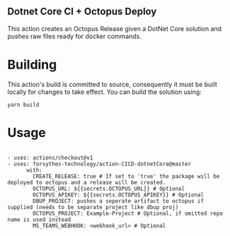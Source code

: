 ## Dotnet Core CI + Octopus Deploy

This action creates an Octopus Release given a DotNet Core solution and pushes raw files ready for docker commands.

# Building

This action's build is committed to source, consequently it must be built locally for changes to take effect.
You can build the solution using:
```
yarn build
```


# Usage
```

- uses: actions/checkout@v1
- uses: forsythes-technology/action-CICD-dotnetCore@master
      with: 
	    CREATE_RELEASE: true # If set to 'true' the package will be deployed to octopus and a release will be created.
        OCTOPUS_URL: ${{secrets.OCTOPUS_URL}} # Optional
        OCTOPUS_APIKEY: ${{secrets.OCTOPUS_APIKEY}} # Optional
		DBUP_PROJECT: pushes a seperate artifact to octopus if supplied (needs to be separate project like dbup proj)
        OCTOPUS_PROJECT: Example-Project # Optional, if omitted repo name is used instead
        MS_TEAMS_WEBHOOK: <webhook_url> # Optional
```